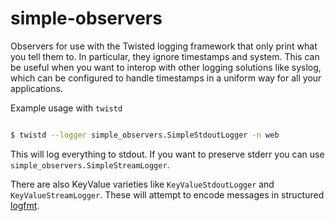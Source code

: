 simple-observers
================

Observers for use with the Twisted logging framework that only print what you
tell them to. In particular, they ignore timestamps and system. This can be
useful when you want to interop with other logging solutions like syslog, which
can be configured to handle timestamps in a uniform way for all your
applications.

Example usage with `twistd`

```bash

$ twistd --logger simple_observers.SimpleStdoutLogger -n web

```

This will log everything to stdout. If you want to preserve stderr you can use
`simple_observers.SimpleStreamLogger`.

There are also KeyValue varieties like `KeyValueStdoutLogger` and
`KeyValueStreamLogger`. These will attempt to encode messages in structured
[logfmt](https://brandur.org/logfmt).
